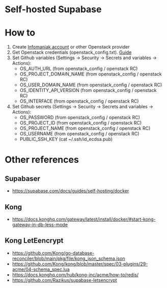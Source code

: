 # Self-hosted Supabase

# How to
1. Create [Infomaniak account](https://www.infomaniak.com/en) or other Openstack provider
2. Get Openstack credentials (openstack_config.txt). [Guide](https://docs.infomaniak.cloud/getting_started/first_project/connect_project/#__tabbed_4_2)
3. Set Github variables (Settings -> Security -> Secrets and variables -> Actions):
   * OS_AUTH_URL (from openstack_config / openstack RC)
   * OS_PROJECT_DOMAIN_NAME (from openstack_config / openstack RC)
   * OS_USER_DOMAIN_NAME (from openstack_config / openstack RC)
   * OS_IDENTITY_API_VERSION (from openstack_config / openstack RC)
   * OS_INTERFACE (from openstack_config / openstack RC)
4. Set Github secrets  (Settings -> Security -> Secrets and variables -> Actions):
   * OS_PASSWORD (from openstack_config / openstack RC)
   * OS_PROJECT_ID (from openstack_config / openstack RC)
   * OS_PROJECT_NAME (from openstack_config / openstack RC)
   * OS_USERNAME (from openstack_config / openstack RC)
   * PUBLIC_SSH_KEY (cat ~/.ssh/id_ecdsa.pub)

# Other references
## Supabaser
* https://supabase.com/docs/guides/self-hosting/docker
## Kong
* https://docs.konghq.com/gateway/latest/install/docker/#start-kong-gateway-in-db-less-mode
## Kong LetEencrypt
* https://github.com/Kong/go-database-reconciler/blob/main/pkg/file/kong_json_schema.json
* https://github.com/Kong/kong/blob/master/spec/03-plugins/29-acme/04-schema_spec.lua
* https://docs.konghq.com/hub/kong-inc/acme/how-to/redis/
* https://github.com/Razikus/supabase-letsencrypt